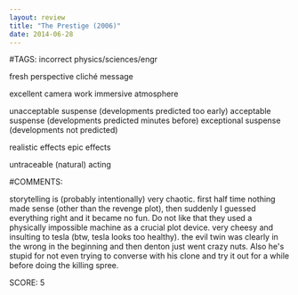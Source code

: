 ```yaml
---
layout: review
title: "The Prestige (2006)"
date: 2014-06-28
---
```


#TAGS:
incorrect physics/sciences/engr

fresh perspective
cliché message

excellent camera work
immersive atmosphere

unacceptable suspense (developments predicted too early)
acceptable suspense (developments predicted minutes before)
exceptional suspense (developments not predicted)

realistic effects
epic effects

untraceable (natural) acting

#COMMENTS:

storytelling is (probably intentionally) very chaotic. first half time nothing made sense (other than the revenge plot), then suddenly I guessed everything right and it became no fun. Do not like that they used a physically impossible machine as a crucial plot device. very cheesy and insulting to tesla (btw, tesla looks too healthy). the evil twin was clearly in the wrong in the beginning and then denton just went crazy nuts. Also he's stupid for not even trying to converse with his clone and try it out for a while before doing the killing spree.





SCORE:
5
